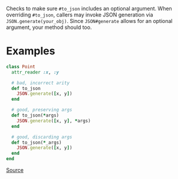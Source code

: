 
Checks to make sure `#to_json` includes an optional argument.
When overriding `#to_json`, callers may invoke JSON
generation via `JSON.generate(your_obj)`.  Since `JSON#generate` allows
for an optional argument, your method should too.

# Examples

```ruby
class Point
  attr_reader :x, :y

  # bad, incorrect arity
  def to_json
    JSON.generate([x, y])
  end

  # good, preserving args
  def to_json(*args)
    JSON.generate([x, y], *args)
  end

  # good, discarding args
  def to_json(*_args)
    JSON.generate([x, y])
  end
end
```

[Source](http://www.rubydoc.info/gems/rubocop/RuboCop/Cop/Lint/ToJSON)